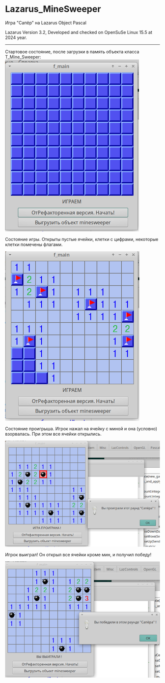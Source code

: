 # Lazarus_MineSweeper
Игра "Сапёр" на Lazarus Object Pascal

Lazarus Version 3.2, Developed and checked on OpenSuSe Linux 15.5 at 2024 year.

_______________________________________________________________________________


Стартовое состояние, после загрузки в память объекта класса T_Mine_Sweeper:
![alt text](https://github.com/adm-academic/Lazarus_MineSweeper/blob/main/screenshots/start.png?raw=true)


Состояние игры. Открыты пустые ячейки, клетки с цифрами, некоторые клетки помечены флагами.

![alt text](https://github.com/adm-academic/Lazarus_MineSweeper/blob/main/screenshots/play.png?raw=true)


Состояние проигрыша. Игрок нажал на ячейку с миной и она (условно) взорвалась. При этом все ячейки открылись.

![alt text](https://github.com/adm-academic/Lazarus_MineSweeper/blob/main/screenshots/lose.png?raw=true)


Игрок выиграл! Он открыл все ячейки кроме мин, и получил победу!

![alt text](https://github.com/adm-academic/Lazarus_MineSweeper/blob/main/screenshots/win.png?raw=true)
